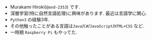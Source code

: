 - Murakami Hiroki(`@and-2353`) です.
- 深層学習(特に自然言語処理)に興味があります. 最近は言語学に関心.
- `Python3` の経験3年.
- その他触ったことがある言語は`Java`/`C#`/`JavaScript`/`HTML+CSS` など.
- 一時期 `Raspberry Pi` もやってた.

<!---
and-2353/and-2353 is a ✨ special ✨ repository because its `README.md` (this file) appears on your GitHub profile.
You can click the Preview link to take a look at your changes.
--->
